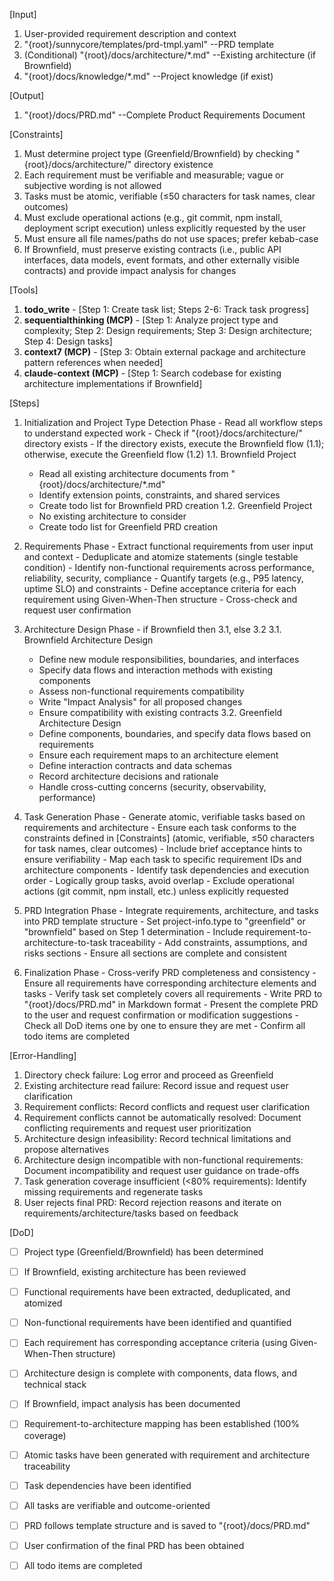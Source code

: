 [Input]
  1. User-provided requirement description and context
  2. "{root}/sunnycore/templates/prd-tmpl.yaml" --PRD template
  3. (Conditional) "{root}/docs/architecture/*.md" --Existing architecture (if Brownfield)
  4. "{root}/docs/knowledge/*.md" --Project knowledge (if exist)

[Output]
  1. "{root}/docs/PRD.md" --Complete Product Requirements Document

[Constraints]
  1. Must determine project type (Greenfield/Brownfield) by checking "{root}/docs/architecture/" directory existence
  2. Each requirement must be verifiable and measurable; vague or subjective wording is not allowed
  3. Tasks must be atomic, verifiable (≤50 characters for task names, clear outcomes)
  4. Must exclude operational actions (e.g., git commit, npm install, deployment script execution) unless explicitly requested by the user
  5. Must ensure all file names/paths do not use spaces; prefer kebab-case
  6. If Brownfield, must preserve existing contracts (i.e., public API interfaces, data models, event formats, and other externally visible contracts) and provide impact analysis for changes

[Tools]
  1. **todo_write**
    - [Step 1: Create task list; Steps 2-6: Track task progress]
  2. **sequentialthinking (MCP)**
    - [Step 1: Analyze project type and complexity; Step 2: Design requirements; Step 3: Design architecture; Step 4: Design tasks]
  3. **context7 (MCP)**
    - [Step 3: Obtain external package and architecture pattern references when needed]
  4. **claude-context (MCP)**
    - [Step 1: Search codebase for existing architecture implementations if Brownfield]

[Steps]
  1. Initialization and Project Type Detection Phase
    - Read all workflow steps to understand expected work
    - Check if "{root}/docs/architecture/" directory exists
    - If the directory exists, execute the Brownfield flow (1.1); otherwise, execute the Greenfield flow (1.2)
      1.1. Brownfield Project
        - Read all existing architecture documents from "{root}/docs/architecture/*.md"
        - Identify extension points, constraints, and shared services
        - Create todo list for Brownfield PRD creation
      1.2. Greenfield Project
        - No existing architecture to consider
        - Create todo list for Greenfield PRD creation

  2. Requirements Phase
    - Extract functional requirements from user input and context
    - Deduplicate and atomize statements (single testable condition)
    - Identify non-functional requirements across performance, reliability, security, compliance
    - Quantify targets (e.g., P95 latency, uptime SLO) and constraints
    - Define acceptance criteria for each requirement using Given-When-Then structure
    - Cross-check and request user confirmation

  3. Architecture Design Phase
    - if Brownfield then 3.1, else 3.2
      3.1. Brownfield Architecture Design
        - Define new module responsibilities, boundaries, and interfaces
        - Specify data flows and interaction methods with existing components
        - Assess non-functional requirements compatibility
        - Write "Impact Analysis" for all proposed changes
        - Ensure compatibility with existing contracts
      3.2. Greenfield Architecture Design
        - Define components, boundaries, and specify data flows based on requirements
        - Ensure each requirement maps to an architecture element
        - Define interaction contracts and data schemas
        - Record architecture decisions and rationale
        - Handle cross-cutting concerns (security, observability, performance)

  4. Task Generation Phase
    - Generate atomic, verifiable tasks based on requirements and architecture
    - Ensure each task conforms to the constraints defined in [Constraints] (atomic, verifiable, ≤50 characters for task names, clear outcomes)
    - Include brief acceptance hints to ensure verifiability
    - Map each task to specific requirement IDs and architecture components
    - Identify task dependencies and execution order
    - Logically group tasks, avoid overlap
    - Exclude operational actions (git commit, npm install, etc.) unless explicitly requested

  5. PRD Integration Phase
    - Integrate requirements, architecture, and tasks into PRD template structure
    - Set project-info.type to "greenfield" or "brownfield" based on Step 1 determination
    - Include requirement-to-architecture-to-task traceability
    - Add constraints, assumptions, and risks sections
    - Ensure all sections are complete and consistent

  6. Finalization Phase
    - Cross-verify PRD completeness and consistency
    - Ensure all requirements have corresponding architecture elements and tasks
    - Verify task set completely covers all requirements
    - Write PRD to "{root}/docs/PRD.md" in Markdown format
    - Present the complete PRD to the user and request confirmation or modification suggestions
    - Check all DoD items one by one to ensure they are met
    - Confirm all todo items are completed

[Error-Handling]
  1. Directory check failure: Log error and proceed as Greenfield
  2. Existing architecture read failure: Record issue and request user clarification
  3. Requirement conflicts: Record conflicts and request user clarification
  4. Requirement conflicts cannot be automatically resolved: Document conflicting requirements and request user prioritization
  5. Architecture design infeasibility: Record technical limitations and propose alternatives
  6. Architecture design incompatible with non-functional requirements: Document incompatibility and request user guidance on trade-offs
  7. Task generation coverage insufficient (<80% requirements): Identify missing requirements and regenerate tasks
  8. User rejects final PRD: Record rejection reasons and iterate on requirements/architecture/tasks based on feedback

[DoD]
  - [ ] Project type (Greenfield/Brownfield) has been determined
  - [ ] If Brownfield, existing architecture has been reviewed
  - [ ] Functional requirements have been extracted, deduplicated, and atomized
  - [ ] Non-functional requirements have been identified and quantified
  - [ ] Each requirement has corresponding acceptance criteria (using Given-When-Then structure)
  - [ ] Architecture design is complete with components, data flows, and technical stack
  - [ ] If Brownfield, impact analysis has been documented
  - [ ] Requirement-to-architecture mapping has been established (100% coverage)
  - [ ] Atomic tasks have been generated with requirement and architecture traceability
  - [ ] Task dependencies have been identified
  - [ ] All tasks are verifiable and outcome-oriented
  - [ ] PRD follows template structure and is saved to "{root}/docs/PRD.md"
  - [ ] User confirmation of the final PRD has been obtained
  - [ ] All todo items are completed

